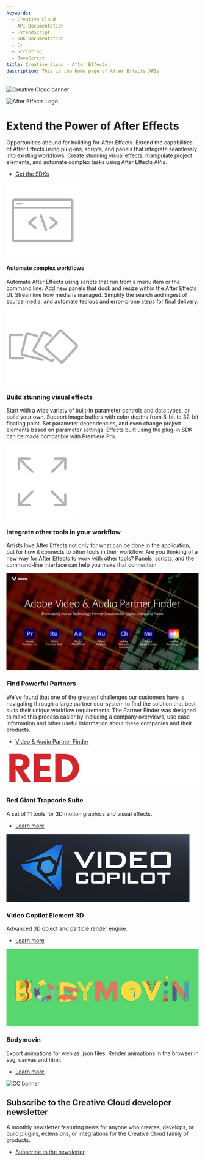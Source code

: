 ```yaml
---
keywords:
  - Creative Cloud
  - API Documentation
  - ExtendScript
  - SDK Documentation
  - C++
  - Scripting
  - JavaScript
title: Creative Cloud - After Effects
description: This is the home page of After Effects APIs 
---
```


<Hero slots="image, icon, heading, text, buttons" variant="halfwidth" />

![Creative Cloud banner](https://adobe.io/shared/images/cc-hero.png)

![After Effects Logo](https://adobe.io/shared/icons/ae_appicon_64.svg)

#  Extend the Power of After Effects

Opportunities abound for building for After Effects. Extend the capabilities of After Effects using plug-ins, scripts, and panels that integrate seamlessly into existing workflows. Create stunning visual effects, manipulate project elements, and automate complex tasks using After Effects APIs.

* [Get the SDKs](https://developer.adobe.com/console/servicesandapis/ae)


<TextBlock slots="image, heading, text"  width="33%" theme="light" isCentered />

![alt text](images/S_IlluScriptingAndActions_96.svg)

#### Automate complex workflows

Automate After Effects using scripts that run from a menu item or the command line. Add new panels that dock and resize within the After Effects UI. Streamline how media is managed. Simplify the search and ingest of source media, and automate tedious and error-prone steps for final delivery.

<TextBlock slots="image, heading, text"  width="33%" theme="light" isCentered />

![alt text](images/S_IlluEffectsAndTransitions_96.svg)

### Build stunning visual effects

Start with a wide variety of built-in parameter controls and data types, or build your own. Support image buffers with color depths from 8-bit to 32-bit floating point. Set parameter dependencies, and even change project elements based on parameter settings. Effects built using the plug-in SDK can be made compatible with Premiere Pro.

<TextBlock slots="image, heading, text"  width="33%" theme="light" isCentered />

![alt text](images/S_IlluExtend_96.svg)

### Integrate other tools in your workflow

Artists love After Effects not only for what can be done in the application, but for how it connects to other tools in their workflow. Are you thinking of a new way for After Effects to work with other tools? Panels, scripts, and the command-line interface can help you make that connection.

<TextBlock slots="image, heading, text1, buttons" theme="dark" />

<!-- ![Adobe Stock image of collaborators](images/AdobeStock_252386533.697x377.png) -->

![Digital video logos](images/dva-partnerfinder-image002.png)

### Find Powerful Partners

We’ve found that one of the greatest challenges our customers have is navigating through a large partner eco-system to find the solution that best suits their unique workflow requirements. The Partner Finder was designed to make this process easier by including a company overviews, use case information and other useful information about these companies and their products.

* [Video & Audio Partner Finder](https://adobe-video-partner-finder.com/)


<TextBlock slots="image, heading, text, links" width="33%" theme="dark" isCentered />

![Red Giant logo](images/RG_web_on_black.png)

### Red Giant Trapcode Suite

A set of 11 tools for 3D motion graphics and visual effects.

* [Learn more](https://www.redgiant.com/products/trapcode-suite/)




<TextBlock slots="image, heading, text, links" width="33%" theme="dark" isCentered />

![Video Copilot logo](images/video-copilot-logo.jpg)

### Video Copilot Element 3D

Advanced 3D object and particle render engine.

* [Learn more](https://www.videocopilot.net/products/element2/)




<TextBlock slots="image, heading, text, links" width="33%" theme="dark" isCentered />

![Bodymovin logo](images/bodymovin_1240x496_shadow_tn.png)

### Bodymovin

Export animations for web as .json files. Render animations in the browser in svg, canvas and html.

* [Learn more](http://aescripts.com/bodymovin/)



<SummaryBlock slots="image, heading, text, buttons" background="rgb(9, 90, 186)" />

![CC banner](https://adobe.io/shared/images/cc-banner.png)

## Subscribe to the Creative Cloud developer newsletter 

A monthly newsletter featuring news for anyone who creates, develops, or build plugins, extensions, or integrations for the
Creative Cloud family of products.

* [Subscribe to the newsletter](https://www.adobe.com/subscription/ccdevnewsletter.html)
